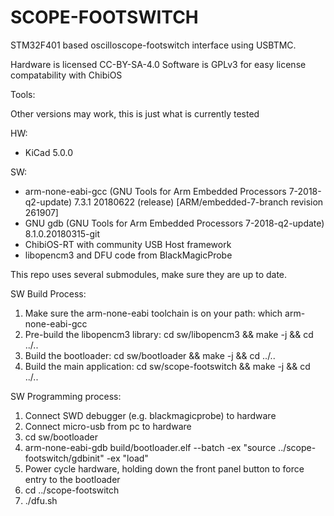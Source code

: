
SCOPE-FOOTSWITCH
=================

STM32F401 based oscilloscope-footswitch interface using USBTMC.

Hardware is licensed CC-BY-SA-4.0
Software is GPLv3 for easy license compatability with ChibiOS

Tools:

Other versions may work, this is just what is currently tested

HW:
* KiCad 5.0.0

SW:
* arm-none-eabi-gcc (GNU Tools for Arm Embedded Processors 7-2018-q2-update) 7.3.1 20180622 (release) [ARM/embedded-7-branch revision 261907]
* GNU gdb (GNU Tools for Arm Embedded Processors 7-2018-q2-update) 8.1.0.20180315-git
* ChibiOS-RT with community USB Host framework
* libopencm3 and DFU code from BlackMagicProbe

This repo uses several submodules, make sure they are up to date.

SW Build Process:
1. Make sure the arm-none-eabi toolchain is on your path: which arm-none-eabi-gcc
2. Pre-build the libopencm3 library: cd sw/libopencm3 && make -j && cd ../..
3. Build the bootloader: cd sw/bootloader && make -j && cd ../..
4. Build the main application: cd sw/scope-footswitch && make -j && cd ../..

SW Programming process:
1. Connect SWD debugger (e.g. blackmagicprobe) to hardware
2. Connect micro-usb from pc to hardware
3. cd sw/bootloader
4. arm-none-eabi-gdb build/bootloader.elf --batch -ex "source ../scope-footswitch/gdbinit" -ex "load"
5. Power cycle hardware, holding down the front panel button to force entry to the bootloader
6. cd ../scope-footswitch
7. ./dfu.sh

